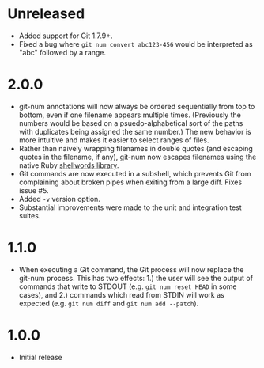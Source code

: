 # Unreleased
* Added support for Git 1.7.9+.
* Fixed a bug where `git num convert abc123-456` would be interpreted as "abc"
  followed by a range.

# 2.0.0
* git-num annotations will now always be ordered sequentially from top to
  bottom, even if one filename appears multiple times. (Previously the numbers
  would be based on a psuedo-alphabetical sort of the paths with duplicates
  being assigned the same number.) The new behavior is more intuitive and makes
  it easier to select ranges of files.
* Rather than naively wrapping filenames in double quotes (and escaping quotes
  in the filename, if any), git-num now escapes filenames using the native Ruby
  [shellwords library](http://ruby-doc.org/stdlib-2.2.2/libdoc/shellwords/rdoc/Shellwords.html).
* Git commands are now executed in a subshell, which prevents Git from
  complaining about broken pipes when exiting from a large diff. Fixes issue #5.
* Added `-v` version option.
* Substantial improvements were made to the unit and integration test suites.

# 1.1.0
* When executing a Git command, the Git process will now replace the git-num
  process. This has two effects: 1.) the user will see the output of commands
  that write to STDOUT (e.g. `git num reset HEAD` in some cases), and 2.)
  commands which read from STDIN will work as expected (e.g. `git num diff` and
  `git num add --patch`).

# 1.0.0
* Initial release
